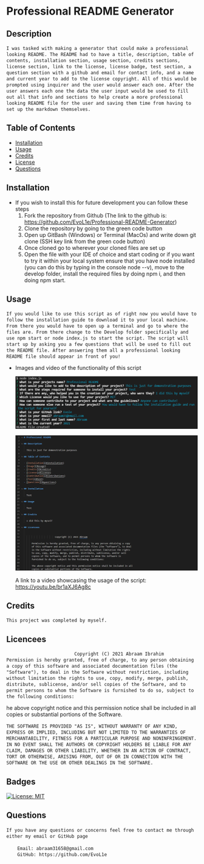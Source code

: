 # Professional README Generator

## Description

    I was tasked with making a generator that could make a professional looking README. The README had to have a title, description, table of contents, installation section, usage section, credits sections, license section, link to the license, license badge, test section, a question section with a github and email for contact info, and a name and current year to add to the license copyright. All of this would be prompted using inquirer and the user would answer each one. After the user answers each one the data the user input would be used to fill out all that info and sections to help create a more professional looking README file for the user and saving them time from having to set up the markdown themselves.

## Table of Contents

- [Installation](#installation)
- [Usage](#usage)
- [Credits](#credits)
- [License](#license)
- [Questions](#questions)


## Installation

* If you wish to install this for future development you can follow these steps
    1. Fork the repository from Github (The link to the github is: 
        https://github.com/EvoL1e/Professional-README-Generator)
    2. Clone the repository by going to the green code button
    3. Open up GitBash (Windows) or Terminal (MacOs) and write down git clone (SSH key link from the green code button)
    4. Once cloned go to wherever your cloned files are set up
    5. Open the file with your IDE of choice and start coding or if you want to try it within your local system ensure that you have node installed (you can do this by typing in the console node --v), move to the develop folder, install the required files by doing npm i, and then doing npm start.

## Usage

    If you would like to use this script as of right now you would have to follow the installation guide to download it to your local machine. From there you would have to open up a terminal and go to where the files are. From there change to the Develop folder specifically and use npm start or node index.js to start the script. The script will start up by asking you a few questions that will be used to fill out the README file. After answering them all a professional looking README file should appear in front of you!

* Images and video of the functionality of this script

    ![A picture showing the scripts questions with some test answers](assets/questions.PNG)

    ![A picture showing the README.md file that was just generated using the users answers](assets/readme.PNG)

    A link to a video showcasing the usage of the script: https://youtu.be/br1aXJ6Ag8c

## Credits

    This project was completed by myself.

## Licencees 
                             Copyright (C) 2021 Abraam Ibrahim
    Permission is hereby granted, free of charge, to any person obtaining a copy of this software and associated documentation files (the "Software"), to deal in the Software without restriction, including without limitation the rights to use, copy, modify, merge, publish, distribute, sublicense, and/or sell copies of the Software, and to permit persons to whom the Software is furnished to do so, subject to the following conditions:

   he above copyright notice and this permission notice shall be included in all copies or substantial portions of the Software.

    THE SOFTWARE IS PROVIDED "AS IS", WITHOUT WARRANTY OF ANY KIND, EXPRESS OR IMPLIED, INCLUDING BUT NOT LIMITED TO THE WARRANTIES OF MERCHANTABILITY, FITNESS FOR A PARTICULAR PURPOSE AND NONINFRINGEMENT. IN NO EVENT SHALL THE AUTHORS OR COPYRIGHT HOLDERS BE LIABLE FOR ANY CLAIM, DAMAGES OR OTHER LIABILITY, WHETHER IN AN ACTION OF CONTRACT, TORT OR OTHERWISE, ARISING FROM, OUT OF OR IN CONNECTION WITH THE SOFTWARE OR THE USE OR OTHER DEALINGS IN THE SOFTWARE.

## Badges
[![License: MIT](https://img.shields.io/badge/License-MIT-yellow.svg)](https://opensource.org/licenses/MIT)

## Questions

    If you have any questions or concerns feel free to contact me through either my email or GitHub page
    
        Email: abraam31658@gmail.com
        GitHub: https://github.com/EvoL1e